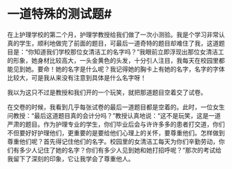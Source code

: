 # 一道特殊的测试题#
在上护理学校的第二个月，护理学教授给我们做了一次小测验。我是个学习非常认真的学生，顺利地做完了前面的题目，可最后一道奇特的题目却难住了我，这道题目是：“你知道我们学校那位女清洁工的名字吗？”我眼前立即浮现出那位女清洁工的形象，她身材比较高大，一头金黄色的头发，十分引人注目，我每天在校园里都能见到她。要命！她的名字是什么呢？我记得她的胸卡上有她的名字，名字的字体比较大，可是我从来没有注意到具体是什么名字呀！ 

我以为这只不过是教授和我们开的一个玩笑，就把那道题目空着交了试卷。 

在交卷的时候，我看到几乎每张试卷的最后一道题目都是空着的。此时，一位女生问教授：“最后这道题目真的会计分吗？”教授认真地说：“这不是玩笑，这是一道严肃的题目。作为护理专业的学生，你们毕业后会与许许多多的患者打交道，你们不但要好好护理他们，更重要的是要给他们心理上的关怀，要尊重他们。怎样做到尊重他们呢？首先得记住他们的名字。校园里的女清洁工每天为你们辛勤劳动，你们有多少人记住了她的名字？你们有多少人见到她和她打招呼呢？”那次的考试给我留下了深刻的印象，它让我学会了尊重他人。
  